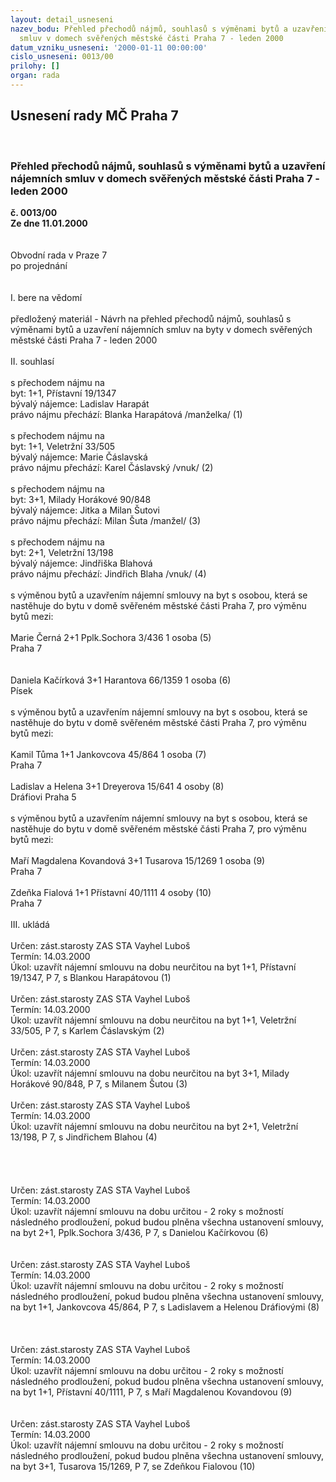 ```yaml
---
layout: detail_usneseni
nazev_bodu: Přehled přechodů nájmů, souhlasů s výměnami bytů a uzavření nájemních
  smluv v domech svěřených městské části Praha 7 - leden 2000
datum_vzniku_usneseni: '2000-01-11 00:00:00'
cislo_usneseni: 0013/00
prilohy: []
organ: rada
---
```

<div id="ucUsn_pList" class="usn">
	<span><h2>Usnesení rady MČ Praha 7 </h2>
<br></span><div class="standBody">
<span><h3>Přehled přechodů nájmů, souhlasů s výměnami bytů a uzavření nájemních smluv v domech svěřených městské části Praha 7 - leden 2000</h3></span><div class="center">
		<strong>č. 0013/00</strong><br>
	</div>
<div class="center">
		<strong>Ze dne 11.01.2000</strong><br><br>
	</div>
<br>Obvodní rada v Praze 7<br>po projednání<br><br><br>I.	bere na vědomí<br><br> předložený materiál - Návrh na přehled přechodů nájmů, souhlasů s výměnami bytů a uzavření nájemních smluv na byty v domech svěřených městské části Praha 7 - leden 2000		<br><br>II.	souhlasí <br><br>s přechodem nájmu na <br>byt: 1+1, Přístavní 19/1347	<br>bývalý nájemce: Ladislav Harapát<br>právo nájmu přechází: Blanka Harapátová  /manželka/   (1)<br><br> s přechodem nájmu na <br>byt: 1+1, Veletržní 33/505	<br>bývalý nájemce: Marie Čáslavská <br>právo nájmu přechází: Karel Čáslavský  /vnuk/   (2)<br><br>s přechodem nájmu na <br>byt: 3+1, Milady Horákové 90/848	<br>bývalý nájemce: Jitka a Milan Šutovi <br>právo nájmu přechází: Milan Šuta /manžel/  (3)<br><br>s přechodem nájmu na <br>byt: 2+1, Veletržní 13/198	<br>bývalý nájemce: Jindřiška Blahová <br>právo nájmu přechází: Jindřich Blaha /vnuk/  (4)<br> <br>s výměnou bytů a uzavřením nájemní smlouvy na byt s osobou, která se nastěhuje do bytu v domě svěřeném městské části Praha 7, pro výměnu bytů mezi:	<br><br>Marie Černá                 2+1    Pplk.Sochora  3/436                                       1 osoba   (5)<br>                                                             Praha  7<br><br><br>Daniela Kačírková                      3+1    Harantova  66/1359                                        1 osoba   (6)     <br>                                                             Písek<br><br> s výměnou bytů a uzavřením nájemní smlouvy na byt s osobou, která se nastěhuje do bytu v domě svěřeném městské části Praha 7, pro výměnu bytů mezi:	<br><br>Kamil Tůma                               1+1    Jankovcova  45/864                                       1 osoba   (7)<br>                                                              Praha  7<br><br>Ladislav a Helena                       3+1    Dreyerova  15/641                                         4 osoby   (8)     <br>Dráfiovi                                                 Praha  5<br><br>s výměnou bytů a uzavřením nájemní smlouvy na byt s osobou, která se nastěhuje do bytu v domě svěřeném městské části Praha 7, pro výměnu bytů mezi:	<br><br>Maří Magdalena Kovandová     3+1    Tusarova   15/1269                                         1 osoba   (9)<br>                                                             Praha  7<br><br>Zdeňka Fialová                          1+1    Přístavní   40/1111                                          4 osoby   (10)     <br>                                                             Praha  7<br><br>III.	ukládá<br><br> Určen:	zást.starosty	ZAS STA Vayhel Luboš<br>Termín: 14.03.2000<br>Úkol:	uzavřít nájemní smlouvu na dobu neurčitou na byt 1+1, Přístavní 19/1347, P 7, s Blankou Harapátovou   (1)<br> <br> Určen:	zást.starosty	ZAS STA Vayhel Luboš<br>Termín: 14.03.2000<br>Úkol:	uzavřít nájemní smlouvu na dobu neurčitou na byt 1+1, Veletržní 33/505, P 7, s Karlem Čáslavským    (2)<br> <br> Určen:	zást.starosty	ZAS STA Vayhel Luboš<br>Termín: 14.03.2000<br>Úkol:	uzavřít nájemní smlouvu na dobu neurčitou na byt 3+1, Milady Horákové 90/848, P 7,       s Milanem Šutou    (3)<br> <br> Určen:	zást.starosty	ZAS STA Vayhel Luboš<br>Termín: 14.03.2000<br>Úkol:	uzavřít nájemní smlouvu na dobu neurčitou na byt 2+1, Veletržní 13/198, P 7, s Jindřichem Blahou    (4)<br> <br><br><br><br> Určen:	zást.starosty	ZAS STA Vayhel Luboš<br>Termín: 14.03.2000<br>Úkol:	uzavřít nájemní smlouvu na dobu určitou - 2 roky s možností následného prodloužení, pokud budou plněna všechna ustanovení smlouvy, na byt 2+1, Pplk.Sochora 3/436, P 7,        s Danielou Kačírkovou    (6)<br> <br><br> Určen:	zást.starosty	ZAS STA Vayhel Luboš<br>Termín: 14.03.2000<br>Úkol:	uzavřít nájemní smlouvu na dobu určitou - 2 roky s možností následného prodloužení, pokud  budou plněna všechna ustanovení smlouvy, na byt 1+1, Jankovcova 45/864, P 7, s Ladislavem a Helenou Dráfiovými    (8) <br> <br><br><br> Určen:	zást.starosty	ZAS STA Vayhel Luboš<br>Termín: 14.03.2000<br>Úkol:	uzavřít nájemní smlouvu na dobu určitou - 2 roky s možností následného prodloužení, pokud budou plněna všechna ustanovení smlouvy, na byt 1+1, Přístavní 40/1111, P 7, s Maří Magdalenou Kovandovou    (9)<br> <br><br> Určen:	zást.starosty	ZAS STA Vayhel Luboš<br>Termín: 14.03.2000<br>Úkol:	uzavřít nájemní smlouvu na dobu určitou - 2 roky s možností následného prodloužení, pokud budou plněna všechna ustanovení smlouvy, na byt 3+1, Tusarova 15/1269, P 7, se Zdeňkou Fialovou    (10)   <br>
</div>
</div>